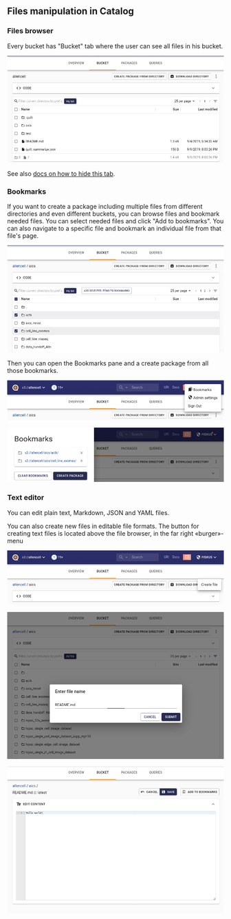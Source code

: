## Files manipulation in Catalog

### Files browser

Every bucket has "Bucket" tab where the user can see all files in his bucket.

![Files browser tab](../imgs/catalog-filesbrowser-tab.png)

See also [docs on how to hide this tab](./Preferences.md).

### Bookmarks

If you want to create a package including multiple files from different directories and even different buckets, you can browse files and bookmark needed files. You can select needed files and click "Add to bookmarks". You can also navigate to a specific file and bookmark an individual file from that file's page.

![Select and add to bookmarks](../imgs/catalog-filesbrowser-addtobookmarks.png)

Then you can open the Bookmarks pane and a create package from all those bookmarks.

![Open bookmarks](../imgs/catalog-filesbrowser-bookmarksmenu.png)

![Browse bookmarks](../imgs/catalog-filesbrowser-bookmarkspane.png)

### Text editor

You can edit plain text, Markdown, JSON and YAML files.

You can also create new files in editable file formats. The button for creating text files is located above the file browser, in the far right «burger»-menu

![Open menu](../imgs/catalog-createfile-menu.png)

![Choose name](../imgs/catalog-createfile-name.png)

![Edit file](../imgs/catalog-createfile-edit.png)
